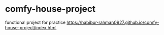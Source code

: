 # comfy-house-project
functional project  for practice
https://habibur-rahman0927.github.io/comfy-house-project/index.html
